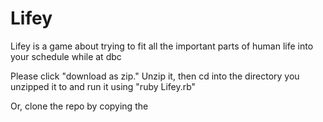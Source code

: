 Lifey
=====

Lifey is a game about trying to fit all the important parts of human life into your schedule while at dbc


Please click "download as zip." Unzip it, then cd into the directory you unzipped it to and run it using "ruby Lifey.rb"

Or, clone the repo by copying the 

